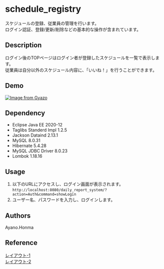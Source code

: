 # schedule_registry
スケジュールの登録、従業員の管理を行います。<br>
ログイン認証、登録/更新/削除などの基本的な操作が含まれています。

## Description
ログイン後のTOPページはログイン者が登録したスケジュールを一覧で表示します。<br>
従業員は自分以外のスケジュール内容に、「いいね！」を行うことができます。<br>

## Demo
[![Image from Gyazo](https://i.gyazo.com/a40d2d49ca2710d9fb14d17a54c62c61.gif)](https://gyazo.com/309bf71e357947d0fba4de8d9670b657)

## Dependency
- Eclipse Java EE 2020-12
- Taglibs Standerd Impl 1.2.5
- Jackson Dataind 2.13.1
- MySQL 8.0.31
- Hibernate 5.4.28
- MySQL JDBC Driver 8.0.23
- Lombok 1.18.16

## Usage
1. 以下のURLにアクセスし、ログイン画面が表示されます。<br>
``http://localhost:8080/daily_report_system/?action=Auth&command=showLogin``
2. ユーザー名、パスワードを入力し、ログインします。

## Authors
Ayano.Honma

## Reference
[レイアウト-1](https://saruwakakun.com/html-css/reference/buttons#section1)<br>
[レイアウト-2](https://jajaaan.co.jp/css/css-headline/)<br>
